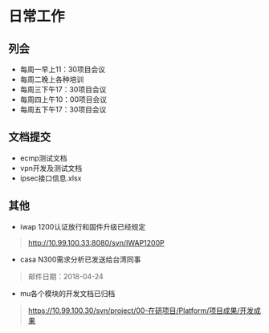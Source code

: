 # 日常工作
## 列会
* 每周一早上11：30项目会议
* 每周二晚上各种培训
* 每周三下午17：30项目会议
* 每周四上午10：00项目会议
* 每周五下午17：30项目会议

## 文档提交
* ecmp测试文档
* vpn开发及测试文档
* ipsec接口信息.xlsx

## 其他
* iwap 1200认证放行和固件升级已经规定
> http://10.99.100.33:8080/svn/IWAP1200P
* casa N300需求分析已发送给台湾同事
> 邮件日期：2018-04-24
* mu各个模块的开发文档已归档
> https://10.99.100.30/svn/project/00-在研项目/Platform/项目成果/开发成果
